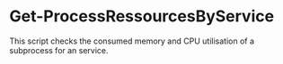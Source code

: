 # Get-ProcessRessourcesByService
This script checks the consumed memory and CPU utilisation of a subprocess for an service.
